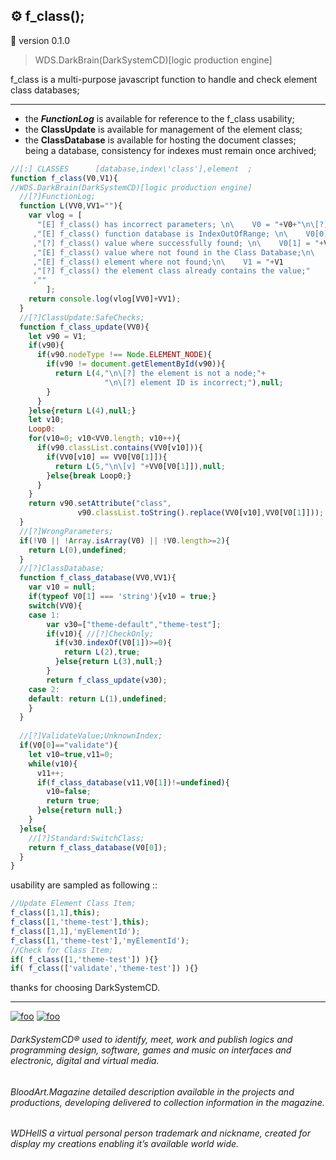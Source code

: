 ## ⚙️ f_class();
🚧 version 0.1.0

> WDS.DarkBrain(DarkSystemCD)[logic production engine]

f_class is a multi-purpose javascript function to handle and check element class databases;<hr>

* the ***FunctionLog*** is available for reference to the f_class usability;
* the **ClassUpdate** is available for management of the element class;
* the **ClassDatabase** is available for hosting the document classes;<br>
being a database, consistency for indexes must remain once archived;

```javascript
//[:] CLASSES      [database,index\'class'],element  ;
function f_class(V0,V1){
//WDS.DarkBrain(DarkSystemCD)[logic production engine]
  //[?]FunctionLog;
  function L(VV0,VV1=""){
    var vlog = [
      "[E] f_class() has incorrect parameters; \n\    V0 = "+V0+"\n\[?] V0 must be array with length 2; [X,X]"
     ,"[E] f_class() function database is IndexOutOfRange; \n\    V0[0] = "+V0[0]
     ,"[?] f_class() value where successfully found; \n\    V0[1] = "+V0[1]
     ,"[E] f_class() value where not found in the Class Database;\n\    V0[1] = "+V0[1]
     ,"[E] f_class() element where not found;\n\    V1 = "+V1
     ,"[?] f_class() the element class already contains the value;"
     ,""
        ];
    return console.log(vlog[VV0]+VV1);
  }
  //[?]ClassUpdate:SafeChecks;
  function f_class_update(VV0){
    let v90 = V1;
    if(v90){
      if(v90.nodeType !== Node.ELEMENT_NODE){
        if(v90 != document.getElementById(v90)){
          return L(4,"\n\[?] the element is not a node;"+
                     "\n\[?] element ID is incorrect;"),null;
        }
      }
    }else{return L(4),null;}
    let v10;
    Loop0:
    for(v10=0; v10<VV0.length; v10++){
      if(v90.classList.contains(VV0[v10])){
        if(VV0[v10] == VV0[V0[1]]){
          return L(5,"\n\[v] "+VV0[V0[1]]),null;
        }else{break Loop0;}
      }
    }
    return v90.setAttribute("class", 
               v90.classList.toString().replace(VV0[v10],VV0[V0[1]]));
  }
  //[?]WrongParameters;
  if(!V0 || !Array.isArray(V0) || !V0.length>=2){
    return L(0),undefined;
  }
  //[?]ClassDatabase;
  function f_class_database(VV0,VV1){
    var v10 = null;
    if(typeof V0[1] === 'string'){v10 = true;}
    switch(VV0){
    case 1:
        var v30=["theme-default","theme-test"];
        if(v10){ //[?]CheckOnly;
          if(v30.indexOf(V0[1])>=0){
            return L(2),true;
          }else{return L(3),null;}
        }
        return f_class_update(v30);
    case 2:
    default: return L(1),undefined;
    }
  }
  
  //[?]ValidateValue;UnknownIndex;
  if(V0[0]=="validate"){
    let v10=true,v11=0;
    while(v10){
      v11++;
      if(f_class_database(v11,V0[1])!=undefined){
        v10=false;
        return true;
      }else{return null;}
    }
  }else{
    //[?]Standard:SwitchClass;
    return f_class_database(V0[0]);
  }
}
```
usability are sampled as following ::
```javascript
//Update Element Class Item;
f_class([1,1],this);
f_class([1,'theme-test'],this);
f_class([1,1],'myElementId');
f_class([1,'theme-test'],'myElementId');
//Check for Class Item;
if( f_class([1,'theme-test']) ){}
if( f_class(['validate','theme-test']) ){}
```

thanks for choosing DarkSystemCD.<hr>

[![foo](https://github.githubassets.com/favicon.ico "DarkSystemCD®")](https://github.com/DarkSystemCD) [![foo](https://a-v2.sndcdn.com/assets/images/sc-icons/favicon-2cadd14bdb.ico "DarkSystemCD®")](https://soundcloud.com/darksystemcd)

###### DarkSystemCD® used to identify, meet, work and publish logics and programming design, software, games and music on interfaces and electronic, digital and virtual media.

###### BloodArt.Magazine detailed description available in the projects and productions, developing delivered to collection information in the magazine.

###### WDHellS a virtual personal person trademark and nickname, created for display my creations enabling it’s available world wide.
